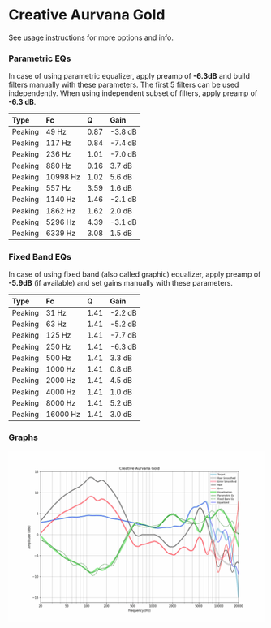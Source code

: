 # Creative Aurvana Gold
See [usage instructions](https://github.com/jaakkopasanen/AutoEq#usage) for more options and info.

### Parametric EQs
In case of using parametric equalizer, apply preamp of **-6.3dB** and build filters manually
with these parameters. The first 5 filters can be used independently.
When using independent subset of filters, apply preamp of **-6.3 dB**.

| Type    | Fc       |    Q | Gain    |
|:--------|:---------|:-----|:--------|
| Peaking | 49 Hz    | 0.87 | -3.8 dB |
| Peaking | 117 Hz   | 0.84 | -7.4 dB |
| Peaking | 236 Hz   | 1.01 | -7.0 dB |
| Peaking | 880 Hz   | 0.16 | 3.7 dB  |
| Peaking | 10998 Hz | 1.02 | 5.6 dB  |
| Peaking | 557 Hz   | 3.59 | 1.6 dB  |
| Peaking | 1140 Hz  | 1.46 | -2.1 dB |
| Peaking | 1862 Hz  | 1.62 | 2.0 dB  |
| Peaking | 5296 Hz  | 4.39 | -3.1 dB |
| Peaking | 6339 Hz  | 3.08 | 1.5 dB  |

### Fixed Band EQs
In case of using fixed band (also called graphic) equalizer, apply preamp of **-5.9dB**
(if available) and set gains manually with these parameters.

| Type    | Fc       |    Q | Gain    |
|:--------|:---------|:-----|:--------|
| Peaking | 31 Hz    | 1.41 | -2.2 dB |
| Peaking | 63 Hz    | 1.41 | -5.2 dB |
| Peaking | 125 Hz   | 1.41 | -7.7 dB |
| Peaking | 250 Hz   | 1.41 | -6.3 dB |
| Peaking | 500 Hz   | 1.41 | 3.3 dB  |
| Peaking | 1000 Hz  | 1.41 | 0.8 dB  |
| Peaking | 2000 Hz  | 1.41 | 4.5 dB  |
| Peaking | 4000 Hz  | 1.41 | 1.0 dB  |
| Peaking | 8000 Hz  | 1.41 | 5.2 dB  |
| Peaking | 16000 Hz | 1.41 | 3.0 dB  |

### Graphs
![](./Creative%20Aurvana%20Gold.png)
